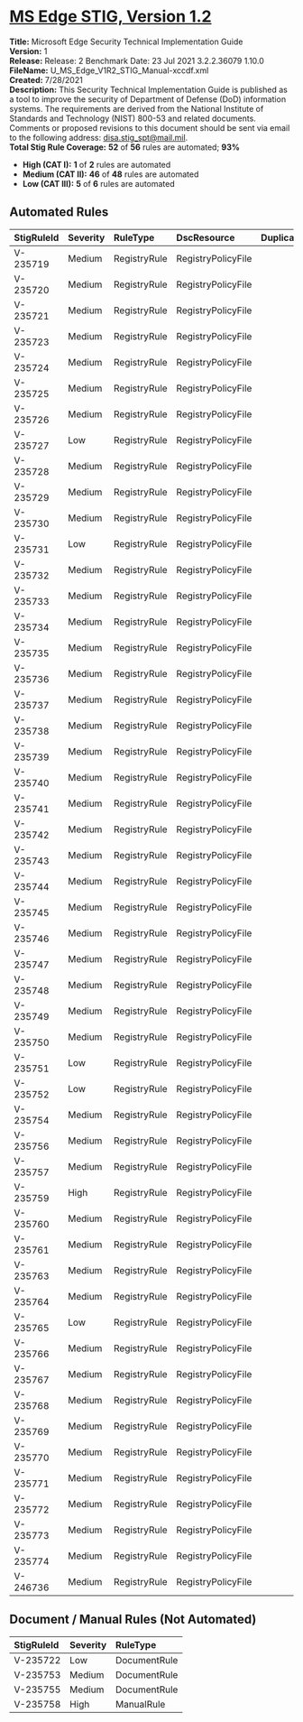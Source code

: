 # [MS Edge STIG, Version 1.2](https://github.com/Microsoft/PowerStig/wiki/MS-Edge-1.2)

**Title:** Microsoft Edge Security Technical Implementation Guide  
**Version:** 1  
**Release:** Release: 2 Benchmark Date: 23 Jul 2021 3.2.2.36079 1.10.0  
**FileName:** U_MS_Edge_V1R2_STIG_Manual-xccdf.xml  
**Created:** 7/28/2021  
**Description:** This Security Technical Implementation Guide is published as a tool to improve the security of Department of Defense (DoD) information systems. The requirements are derived from the National Institute of Standards and Technology (NIST) 800-53 and related documents. Comments or proposed revisions to this document should be sent via email to the following address: disa.stig_spt@mail.mil.  
**Total Stig Rule Coverage:** **52** of **56** rules are automated; **93%**

* **High (CAT I):** **1** of **2** rules are automated
* **Medium (CAT II):** **46** of **48** rules are automated
* **Low (CAT III):** **5** of **6** rules are automated

## Automated Rules

| StigRuleId | Severity | RuleType | DscResource | DuplicateOf |
| :---- | :---- | :---- | :---- | :---- |
| V-235719 | Medium | RegistryRule | RegistryPolicyFile |  |
| V-235720 | Medium | RegistryRule | RegistryPolicyFile |  |
| V-235721 | Medium | RegistryRule | RegistryPolicyFile |  |
| V-235723 | Medium | RegistryRule | RegistryPolicyFile |  |
| V-235724 | Medium | RegistryRule | RegistryPolicyFile |  |
| V-235725 | Medium | RegistryRule | RegistryPolicyFile |  |
| V-235726 | Medium | RegistryRule | RegistryPolicyFile |  |
| V-235727 | Low | RegistryRule | RegistryPolicyFile |  |
| V-235728 | Medium | RegistryRule | RegistryPolicyFile |  |
| V-235729 | Medium | RegistryRule | RegistryPolicyFile |  |
| V-235730 | Medium | RegistryRule | RegistryPolicyFile |  |
| V-235731 | Low | RegistryRule | RegistryPolicyFile |  |
| V-235732 | Medium | RegistryRule | RegistryPolicyFile |  |
| V-235733 | Medium | RegistryRule | RegistryPolicyFile |  |
| V-235734 | Medium | RegistryRule | RegistryPolicyFile |  |
| V-235735 | Medium | RegistryRule | RegistryPolicyFile |  |
| V-235736 | Medium | RegistryRule | RegistryPolicyFile |  |
| V-235737 | Medium | RegistryRule | RegistryPolicyFile |  |
| V-235738 | Medium | RegistryRule | RegistryPolicyFile |  |
| V-235739 | Medium | RegistryRule | RegistryPolicyFile |  |
| V-235740 | Medium | RegistryRule | RegistryPolicyFile |  |
| V-235741 | Medium | RegistryRule | RegistryPolicyFile |  |
| V-235742 | Medium | RegistryRule | RegistryPolicyFile |  |
| V-235743 | Medium | RegistryRule | RegistryPolicyFile |  |
| V-235744 | Medium | RegistryRule | RegistryPolicyFile |  |
| V-235745 | Medium | RegistryRule | RegistryPolicyFile |  |
| V-235746 | Medium | RegistryRule | RegistryPolicyFile |  |
| V-235747 | Medium | RegistryRule | RegistryPolicyFile |  |
| V-235748 | Medium | RegistryRule | RegistryPolicyFile |  |
| V-235749 | Medium | RegistryRule | RegistryPolicyFile |  |
| V-235750 | Medium | RegistryRule | RegistryPolicyFile |  |
| V-235751 | Low | RegistryRule | RegistryPolicyFile |  |
| V-235752 | Low | RegistryRule | RegistryPolicyFile |  |
| V-235754 | Medium | RegistryRule | RegistryPolicyFile |  |
| V-235756 | Medium | RegistryRule | RegistryPolicyFile |  |
| V-235757 | Medium | RegistryRule | RegistryPolicyFile |  |
| V-235759 | High | RegistryRule | RegistryPolicyFile |  |
| V-235760 | Medium | RegistryRule | RegistryPolicyFile |  |
| V-235761 | Medium | RegistryRule | RegistryPolicyFile |  |
| V-235763 | Medium | RegistryRule | RegistryPolicyFile |  |
| V-235764 | Medium | RegistryRule | RegistryPolicyFile |  |
| V-235765 | Low | RegistryRule | RegistryPolicyFile |  |
| V-235766 | Medium | RegistryRule | RegistryPolicyFile |  |
| V-235767 | Medium | RegistryRule | RegistryPolicyFile |  |
| V-235768 | Medium | RegistryRule | RegistryPolicyFile |  |
| V-235769 | Medium | RegistryRule | RegistryPolicyFile |  |
| V-235770 | Medium | RegistryRule | RegistryPolicyFile |  |
| V-235771 | Medium | RegistryRule | RegistryPolicyFile |  |
| V-235772 | Medium | RegistryRule | RegistryPolicyFile |  |
| V-235773 | Medium | RegistryRule | RegistryPolicyFile |  |
| V-235774 | Medium | RegistryRule | RegistryPolicyFile |  |
| V-246736 | Medium | RegistryRule | RegistryPolicyFile |  |

## Document / Manual Rules (Not Automated)

| StigRuleId | Severity | RuleType |
| :---- | :---- | :---- |
| V-235722 | Low | DocumentRule |
| V-235753 | Medium | DocumentRule |
| V-235755 | Medium | DocumentRule |
| V-235758 | High | ManualRule |
